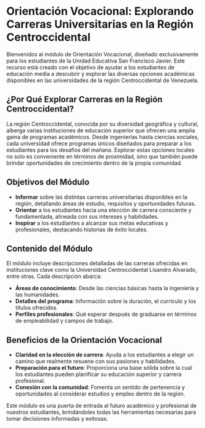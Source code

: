 # Orientación Vocacional: Explorando Carreras Universitarias en la Región Centroccidental

Bienvenidos al módulo de Orientación Vocacional, diseñado exclusivamente para los estudiantes de la Unidad Educativa San Francisco Javier. Este recurso está creado con el objetivo de ayudar a los estudiantes de educación media a descubrir y explorar las diversas opciones académicas disponibles en las universidades de la región Centroccidental de Venezuela.

## ¿Por Qué Explorar Carreras en la Región Centroccidental?

La región Centroccidental, conocida por su diversidad geográfica y cultural, alberga varias instituciones de educación superior que ofrecen una amplia gama de programas académicos. Desde ingenierías hasta ciencias sociales, cada universidad ofrece programas únicos diseñados para preparar a los estudiantes para los desafíos del mañana. Explorar estas opciones locales no solo es conveniente en términos de proximidad, sino que también puede brindar oportunidades de crecimiento dentro de la propia comunidad.

## Objetivos del Módulo

- **Informar** sobre las distintas carreras universitarias disponibles en la región, detallando áreas de estudio, requisitos y oportunidades futuras.
- **Orientar** a los estudiantes hacia una elección de carrera consciente y fundamentada, alineada con sus intereses y habilidades.
- **Inspirar** a los estudiantes a alcanzar sus metas educativas y profesionales, destacando historias de éxito locales.

## Contenido del Módulo

El módulo incluye descripciones detalladas de las carreras ofrecidas en instituciones clave como la Universidad Centroccidental Lisandro Alvarado, entre otras. Cada descripción abarca:

- **Áreas de conocimiento**: Desde las ciencias básicas hasta la ingeniería y las humanidades.
- **Detalles del programa**: Información sobre la duración, el currículo y los títulos ofrecidos.
- **Perfiles profesionales**: Qué esperar después de graduarse en términos de empleabilidad y campos de trabajo.


## Beneficios de la Orientación Vocacional

- **Claridad en la elección de carrera**: Ayuda a los estudiantes a elegir un camino que realmente resuene con sus pasiones y habilidades.
- **Preparación para el futuro**: Proporciona una base sólida sobre la cual los estudiantes pueden planificar su educación superior y carrera profesional.
- **Conexión con la comunidad**: Fomenta un sentido de pertenencia y oportunidades al considerar estudios y empleo dentro de la región.

Este módulo es una puerta de entrada al futuro académico y profesional de nuestros estudiantes, brindándoles todas las herramientas necesarias para tomar decisiones informadas y exitosas. 
